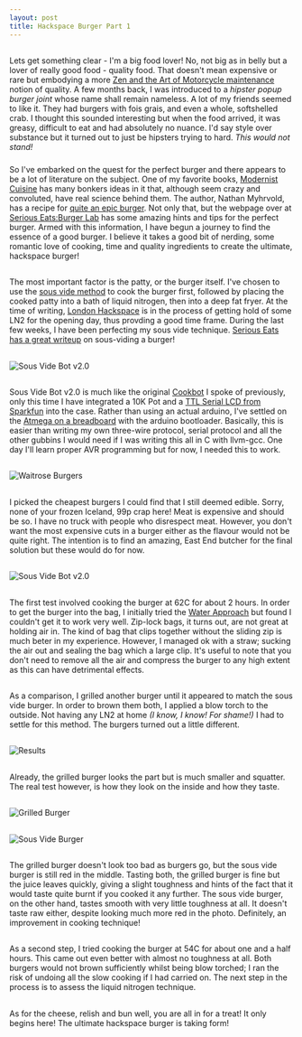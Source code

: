 ```yaml
---
layout: post
title: Hackspace Burger Part 1
---
```


##
Lets get something clear - I'm a big food lover! No, not big as in belly but a lover of really good food - quality food. That doesn't mean expensive or rare but embodying a more [Zen and the Art of Motorcycle maintenance](http://en.wikipedia.org/wiki/Zen_and_the_Art_of_Motorcycle_Maintenance:_An_Inquiry_into_Values) notion of quality. A few months back, I was introduced to a *hipster popup burger joint* whose name shall remain nameless. A lot of my friends seemed to like it. They had burgers with fois grais, and even a whole, softshelled crab. I thought this sounded interesting but when the food arrived, it was greasy, difficult to eat and had absolutely no nuance. I'd say style over substance but it turned out to just be hipsters trying to hard. *This would not stand!*

###
So I've embarked on the quest for the perfect burger and there appears to be a lot of literature on the subject. One of my favorite books, [Modernist Cuisine](http://www.amazon.co.uk/Modernist-Cuisine-The-Science-Cooking/dp/0982761007/ref=sr_1_1?ie=UTF8&qid=1367177965&sr=8-1&keywords=modernist+cuisine) has many bonkers ideas in it that, although seem crazy and convoluted, have real science behind them. The author, Nathan Myhrvold, has a recipe for [quite an epic burger](http://aht.seriouseats.com/archives/2011/02/nathan-myhrvolds-modernist-burger.html). Not only that, but the webpage over at [Serious Eats:Burger Lab](http://aht.seriouseats.com/tags/the%20burger%20lab?ref=sectionnav) has some amazing hints and tips for the perfect burger. Armed with this information, I have begun a journey to find the essence of a good burger. I believe it takes a good bit of nerding, some romantic love of cooking, time and quality ingredients to create the ultimate, hackspace burger!

##
The most important factor is the patty, or the burger itself. I've chosen to use the [sous vide method](http://en.wikipedia.org/wiki/Sous-vide) to cook the burger first, followed by placing the cooked patty into a bath of liquid nitrogen, then into a deep  fat fryer. At the time of writing, [London Hackspace](http://london.hackspace.org.uk) is in the process of getting hold of some LN2 for the opening day, thus provding a good time frame. During the last few weeks, I have been perfecting my sous vide technique. [Serious Eats has a great writeup](http://aht.seriouseats.com/archives/2010/06/the-burger-lab-how-to-cook-a-burger-sous-vide-without-a-sous-vide-machine.html?ref=search) on sous-viding a burger!

##
![Sous Vide Bot v2.0](http://farm8.staticflickr.com/7052/8690464484_692a6bf653.jpg)

##
Sous Vide Bot v2.0 is much like the original [Cookbot](http://blog.section9.co.uk/posts/2011-01-23-cookbot.html) I spoke of previously, only this time I have integrated a 10K Pot and a [TTL Serial LCD from Sparkfun](https://www.sparkfun.com/products/9395) into the case. Rather than using an actual arduino, I've settled on the [Atmega on a breadboard](http://nathan.chantrell.net/20110819/build-your-own-arduino-for-under-10/) with the arduino bootloader. Basically, this is easier than writing my own three-wire protocol, serial protocol and all the other gubbins I would need if I was writing this all in C with llvm-gcc. One day I'll learn proper AVR programming but for now, I needed this to work. 

##
![Waitrose Burgers](http://farm9.staticflickr.com/8120/8679597853_b62b5c0156.jpg) 

##
I picked the cheapest burgers I could find that I still deemed edible. Sorry, none of your frozen Iceland, 99p crap here! Meat is expensive and should be so. I have no truck with people who disrespect meat. However, you don't want the most expensive cuts in a burger either as the flavour would not be quite right. The intention is to find an amazing, East End butcher for the final solution but these would do for now. 

##

![Sous Vide Bot v2.0](http://farm8.staticflickr.com/7045/8690467088_095f9794e8.jpg)

##

The first test involved cooking the burger at 62C for about 2 hours. In order to get the burger into the bag, I initially tried the [Water Approach](http://aht.seriouseats.com/archives/2010/06/the-burger-lab-how-to-cook-a-burger-sous-vide-without-a-sous-vide-machine.html?ref=search) but found I couldn't get it to work very well. Zip-lock bags, it turns out, are not great at holding air in. The kind of bag that clips together without the sliding zip is much beter in my experience. However, I managed ok with a straw; sucking the air out and sealing the bag which a large clip. It's useful to note that you don't need to remove all the air and compress the burger to any high extent as this can have detrimental effects.

##
As a comparison, I grilled another burger until it appeared to match the sous vide burger. In order to brown them both, I applied a blow torch to the outside. Not having any LN2 at home *(I know, I know! For shame!)* I had to settle for this method. The burgers turned out a little different.

##
![Results](http://farm9.staticflickr.com/8387/8679597305_22cdfd073d.jpg)  

##
Already, the grilled burger looks the part but is much smaller and squatter. The real test however, is how they look on the inside and how they taste.

##
![Grilled Burger](http://farm9.staticflickr.com/8117/8680707236_61e02ca58b.jpg)

##
![Sous Vide Burger](http://farm9.staticflickr.com/8534/8680706492_4bce71c724.jpg)

##
The grilled burger doesn't look too bad as burgers go, but the sous vide burger is still red in the middle. Tasting both, the grilled burger is fine but the juice leaves quickly, giving a slight toughness and hints of the fact that it would taste quite burnt if you cooked it any further. The sous vide burger, on the other hand, tastes smooth with very little toughness at all. It doesn't taste raw either, despite looking much more red in the photo. Definitely, an improvement in cooking technique!

##
As a second step, I tried cooking the burger at 54C for about one and a half hours. This came out even better with almost no toughness at all. Both burgers would not brown sufficiently whilst being blow torched; I ran the risk of undoing all the slow cooking if I had carried on. The next step in the process is to assess the liquid nitrogen technique.

##
As for the cheese, relish and bun well, you are all in for a treat! It only begins here! The ultimate hackspace burger is taking form!